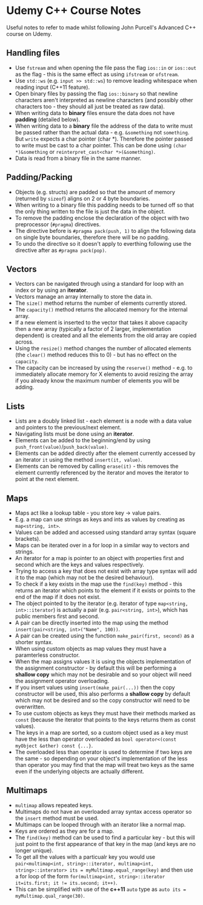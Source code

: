# Udemy C++ Course Notes
Useful notes to refer to made whilst following John Purcell's Advanced C++ course on Udemy.

## Handling files
* Use `fstream` and when opening the file pass the flag `ios::in` or `ios::out` as the flag - this is the same effect as using `ifstream` or `ofstream`.
* Use `std::ws` (e.g. `input >> std::ws`) to remove leading whitespace when reading input (C++11 feature).
* Open binary files by passing the flag `ios::binary` so that newline characters aren't interpreted as newline characters (and possibly other characters too - they should all just be treated as raw data).
* When writing data to **binary** files ensure the data does not have **padding** (detailed below).
* When writing data to a **binary** file the address of the data to write must be passed rather than the actual data - e.g. `&something` not `something`. But `write` expects a char pointer (char \*). Therefore the pointer passed to write must be cast to a char pointer. This can be done using `(char *)&something` or `reinterpret_cast<char *>(&something)`.
* Data is read from a binary file in the same manner.

## Padding/Packing
* Objects (e.g. structs) are padded so that the amount of memory (returned by `sizeof`) aligns on 2 or 4 byte boundaries.
* When writing to a binary file this padding needs to be turned off so that the only thing written to the file is just the data in the object.
* To remove the padding enclose the declaration of the object with two preprocessor (`#pragma`) directives.
* The directive before is `#pragma pack(push, 1)` to align the following data on single byte boundaries, therefore there will be no padding.
* To undo the directive so it doesn't apply to everthing following use the directive after as `#pragma pack(pop)`.

## Vectors
* Vectors can be navigated through using a standard for loop with an index or by using an **iterator**.
* Vectors manage an array internally to store the data in.
* The `size()` method returns the number of elements currently stored.
* The `capacity()` method returns the allocated memory for the internal array.
* If a new element is inserted to the vector that takes it above capacity then a new array (typically a factor of 2 larger, implementation dependent) is created and all the elements from the old array are copied across.
* Using the `resize()` method changes the number of allocated elements (the `clear()` method reduces this to 0) - but has no effect on the `capacity`.
* The capacity can be increased by using the `reserve()` method - e.g. to immediately allocate memory for X elements to avoid resizing the array if you already know the maximum number of elements you will be adding.

## Lists
* Lists are a doubly linked list - each element is a node with a data value and pointers to the previous/next element.
* Navigating lists must be done using an **iterator**.
* Elements can be added to the beginning/end by using `push_front(value)`/`push_back(value)`.
* Elements can be added directly after the element currently accessed by an iterator `it` using the method `insert(it, value)`.
* Elements can be removed by calling `erase(it)` - this removes the element currently referenced by the iterator and moves the iterator to point at the next element.

## Maps
* Maps act like a lookup table - you store key -> value pairs.
* E.g. a map can use strings as keys and ints as values by creating as `map<string, int>`.
* Values can be added and accessed using standard array syntax (square brackets).
* Maps can be iterated over in a for loop in a similar way to vectors and strings.
* An iterator for a map is pointer to an object with properties first and second which are the keys and values respectively.
* Trying to access a key that does not exist with array type syntax will add it to the map (which may not be the desired behaviour).
* To check if a key exists in the map use the `find(key)` method - this returns an iterator which points to the element if it exists or points to the end of the map if it does not exist.
* The object pointed to by the iterator (e.g. iterator of type `map<string, int>::iterator`) is actually a pair (e.g. `pair<string, int>`), which has public members first and second.
* A pair can be directly inserted into the map using the method `insert(pair<string, int>("Name", 100))`.
* A pair can be created using the function `make_pair(first, second)` as a shorter syntax.
* When using custom objects as map values they must have a paramterless constructor.
* When the map assigns values it is using the objects implementation of the assignment constructor - by default this will be performing a **shallow copy** which may not be desirable and so your object will need the assignment operator overloading.
* If you insert values using `insert(make_pair(...))` then the copy constructor will be used, this also performs a **shallow copy** by default which may not be desired and so the copy constructor will need to be overwritten.
* To use custom objects as keys they must have their methods marked as `const` (because the iterator that points to the keys returns them as const values).
* The keys in a map are sorted, so a custom object used as a key must have the less than operator overloaded as `bool operator<(const myObject &other) const {...}`.
* The overloaded less than operator is used to determine if two keys are the same - so depending on your object's implementation of the less than operator you may find that the map will treat two keys as the same even if the underlying objects are actually different.

## Multimaps
* `multimap` allows repeated keys.
* Multimaps do not have an overloaded array syntax access operator so the `insert` method must be used.
* Multimaps can be looped through with an iterator like a normal map.
* Keys are ordered as they are for a map.
* The `find(key)` method can be used to find a particular key - but this will just point to the first appearance of that key in the map (and keys are no longer unique).
* To get all the values with a particualr key you would use `pair<multimap<int, string>::iterator, multimap<int, string>::interator> its = myMultimap.equal_range(key)` and then use a for loop of the form `for(multimap<int, string>::iterator it=its.first; it != its.second; it++)`.
* This can be simplified with use of the **c++11** `auto` type as `auto its = myMultimap.qual_range(30)`.
